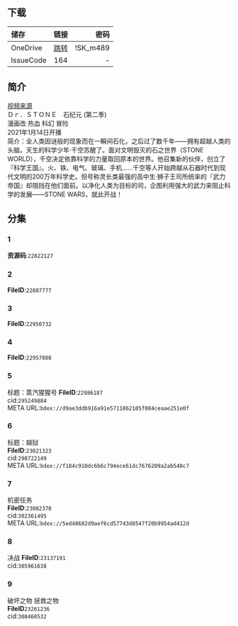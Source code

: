 ## 下载

储存 | 链接 | 密码
:----------- | :-----------: | -----------:
 OneDrive | [跳转](https://xrzcloud-my.sharepoint.com/:f:/g/personal/xrz_xrzyun_ml/EmHfpic4cD1Mh1BlqEc8YsYBXaHdiGDltpHFv0x11OQ8FA?e=oObbUu) | !SK_m489
 IssueCode | 164 | -

## 简介
[视频来源](https://www.bilibili.com/bangumi/media/md28231817/)  
Ｄｒ．ＳＴＯＮＥ　石纪元 (第二季)  
漫画改 热血 科幻 冒险  
2021年1月14日开播  
简介：全人类因谜般的现象而在一瞬间石化，之后过了数千年——拥有超越人类的头脑，天生的科学少年·千空苏醒了。面对文明毁灭的石之世界（STONE WORLD），千空决定依靠科学的力量取回原本的世界。他召集新的伙伴，创立了『科学王国』。火、铁、电气、玻璃、手机……千空等人开始跨越从石器时代到现代文明的200万年科学史。但号称灵长类最强的高中生·狮子王司所统率的『武力帝国』却阻挡在他们面前。以净化人类为目标的司，企图利用强大的武力来阻止科学的发展——STONE WARS，就此开战！    
## 分集
### 1
**资源码**:`22822127`
### 2
**FileID**:`22887777`
### 3
**FileID**:`22950732`
### 4
**FileID**:`22957808`
### 5
标题：蒸汽猩猩号
**FileID**:`22986187`  
cid:`295249884`  
META URL:`bdex://d9ae3ddb916a91e5711862105f084ceaae251e0f`  
### 6
标题：越狱  
**FileID**:`23021323`  
cid:`298722149`  
META URL:`bdex://f184c910dc6b6c794ece61dc7676209a2ab548c7`  
### 7
机密任务  
**FileID**:`23082370`  
cid:`302361495`  
META URL:`bdex://5ed48682d9aef6cd57743d8547f20b9954ad412d`  
### 8
决战
**FileID**:`23137191`  
cid:`305961638`  
### 9
破坏之物 拯救之物  
**FileID**`23261236`  
cid:`308460532`  